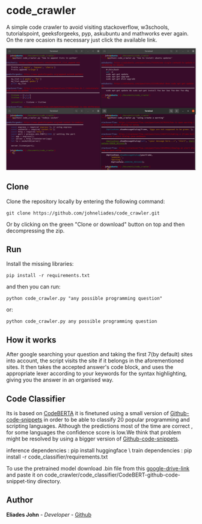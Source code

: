 # code_crawler

A simple code crawler to avoid visiting stackoverflow, w3schools, tutorialspoint, 
geeksforgeeks, pyp, askubuntu and mathworks ever again. On the rare ocasion its 
necessary just click the available link.
					
![Image of crawler](https://github.com/johneliades/code_crawler/blob/main/preview.png)

## Clone

Clone the repository locally by entering the following command:
```
git clone https://github.com/johneliades/code_crawler.git
```
Or by clicking on the green "Clone or download" button on top and then 
decompressing the zip.

## Run

Install the missing libraries:

```
pip install -r requirements.txt
```

and then you can run:

```
python code_crawler.py "any possible programming question"
```

or:

```
python code_crawler.py any possible programming question
```

## How it works

After google searching your question and taking the first 7(by default) sites 
into account, the script visits the site if it belongs in the aforementioned 
sites. It then takes the accepted answer's code block, and uses the appropriate 
lexer according to your keywords for the syntax highlighting, giving you the 
answer in an organised way.

## Code Classifier
Its is based on [CodeBERTA](https://huggingface.co/huggingface/CodeBERTa-language-id) it is finetuned using a small version of [Github-code-snippets](https://www.kaggle.com/datasets/simiotic/github-code-snippets-development-sample?datasetId=1198320) in order to be able to classify 20 popular programming and scripting languages. Although the predictions most of the time are correct , for some languages the confidence score is low.We think that problem might be resolved by using a bigger version of [Github-code-snippets](https://www.kaggle.com/datasets/simiotic/github-code-snippets). 

inference dependencies : pip install huggingface \\
train dependencies : pip install -r code_classifier/requirements.txt

To use the pretrained model download .bin file from this [google-drive-link](https://drive.google.com/file/d/1VxrJ8zUZuNA-ojTA-z1FQuvPseqYQOJE/view?usp=share_link) and paste it on 
code_crawler/code_classifier/CodeBERT-github-code-snippet-tiny directory.

## Author

**Eliades John** - *Developer* - [Github](https://github.com/johneliades)
